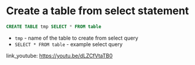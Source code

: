 # Create a table from select statement

```sql
CREATE TABLE tmp SELECT * FROM table
```

- `tmp` - name of the table to create from select query
- `SELECT * FROM table` - example select query


link_youtube: https://youtu.be/dLZCfVtaTB0

